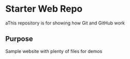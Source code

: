 # Starter Web Repo

aThis repository is for showing how Git and GitHub work

## Purpose

Sample website with plenty of files for demos